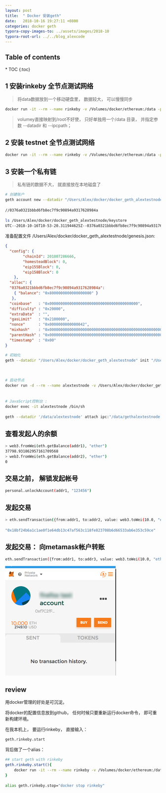 ```yaml
---
layout: post
title:  " Docker 安装geth"
date:   2018-10-16 19:27:11 +0800
categories: docker geth
typora-copy-images-to: ../assets/images/2018-10
typora-root-url: ../../blog_alexcode
---
```

<h2>Table of contents</h2>
* TOC
{:toc}


## 1 安装rinkeby 全节点测试网络

> 将data数据放到一个移动硬盘里， 数据较大， 可以慢慢同步



```bash
docker run -it --rm --name rinkeby -v /Volumes/docker/ethereum:/data -p 8545:8545 -p 30303:30303 geth --rpc --rpcaddr "0.0.0.0" --rinkeby console --datadir=/data/rinkeby --ipcpath "~/gethrinkeby.ipc"
```

> volumey直接映射到/root不好使， 只好单独用一个/data 目录， 并指定参数 --datadir 和 --ipcpath； 



## 2 安装 testnet 全节点测试网络



```bash
docker run -it --rm --name rinkeby -v /Volumes/docker/ethereum:/data -p 8545:8545 -p 30303:30303 geth --rpc --rpcaddr "0.0.0.0" --testnet console --datadir=/data/testnet --ipcpath "~/gethtestnet.ipc"
```



## 3 安装一个私有链

> 私有链的数据不大， 就直接放在本地磁盘了

```bash
# 创建账户
geth account new --datadir "/Users/Alex/docker/docker_geth_alextestnode"

//0376a0321bbbd6fb8ec7f9c90894a9317628984a 

ls /Users/Alex/docker/docker_geth_alextestnode/keystore
UTC--2018-10-16T10-53-20.311944625Z--0376a0321bbbd6fb8ec7f9c90894a9317628984a
```





准备配置文件 /Users/Alex/docker/docker_geth_alextestnode/genesis.json:

```json
{
  "config": {
        "chainId": 201807286666, 
        "homesteadBlock": 0,
        "eip155Block": 0,
        "eip158Block": 0
    },
  "alloc": {
  "0376a0321bbbd6fb8ec7f9c90894a9317628984a": 
  	{ "balance": "0x8000000000000000000" }
   },
  "coinbase"   : "0x0000000000000000000000000000000000000000",
  "difficulty" : "0x20000",
  "extraData"  : "",
  "gasLimit"   : "0x2100000",
  "nonce"      : "0x0000000000000042",
  "mixhash"    : "0x0000000000000000000000000000000000000000000000000000000000000000",
  "parentHash" : "0x0000000000000000000000000000000000000000000000000000000000000000",
  "timestamp"  : "0x00"
}
```

```bash
# 初始化
geth --datadir "/Users/Alex/docker/docker_geth_alextestnode" init "/Users/Alex/docker/docker_geth_alextestnode/genesis.json"
```





```bash


# 启动节点
docker run -d --rm --name alextestnode -v /Users/Alex/docker/docker_geth_alextestnode:/data -p 8545:8545 -p 30303:30303 geth --rpc --rpcaddr "0.0.0.0" --identity "AlexTestNode" --rpc --rpcaddr=0.0.0.0 --rpccorsdomain "*" --rpcport "8545" --datadir "/data" --ipcpath "/data/gethalextestnode.ipc" --port "30303" --rpcapi "eth,net,web3,personal,admin,shh,txpool,debug,miner" --nodiscover --maxpeers 30 --networkid 201807286666 --mine --minerthreads 1 --etherbase "0376a0321bbbd6fb8ec7f9c90894a9317628984a"


# JavaScript控制台 :
docker exec -it alextestnode /bin/sh

geth --datadir '/data/alextestnode' attach ipc:"/data/gethalextestnode.ipc"

```



## 查看发起人的余额

```bash
> web3.fromWei(eth.getBalance(addr1), "ether")
37798.931862957161709568
> web3.fromWei(eth.getBalance(addr2), "ether")
0

```



## 交易之前， 解锁发起帐号

```bash
personal.unlockAccount(addr1, "123456")
```



## 发起交易

```bash
> eth.sendTransaction({from:addr1, to:addr2, value: web3.toWei(10.0, "ether")})

"0x18bf24b6a1c1ae0f1e64db13c47af563c118fe823708b6d66533ab6e353c59ce"
```





## 发起交易： 向metamask帐户转账

```bash
eth.sendTransaction({from:addr1, to:addr3, value: web3.toWei(10.0, "ether")})
```

![](/assets/images/2018-10/2018-10-16-110440.png)



## review

用docker管理的好处是可沉淀。 



将docker的配置信息放到github， 任何时候只要重新运行docker命令， 即可重新构建环境。 



在我本机上， 要运行rinkeby， 直接输入： 

```bash
geth.rinkeby.start
```



背后做了一个alias：

```bash
## start geth with rinkeby
geth.rinkeby.start(){
    docker run -it --rm --name rinkeby -v /Volumes/docker/ethereum:/data -p 8545:8545 -p 30303:30303 geth --rpc --rpcaddr "0.0.0.0" --rinkeby console --datadir=/data/rinkeby --ipcpath "~/geth.ipc"
}

alias geth.rinkeby.stop="docker stop rinkeby"
```

